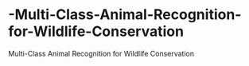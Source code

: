 # -Multi-Class-Animal-Recognition-for-Wildlife-Conservation
 Multi-Class Animal Recognition for Wildlife Conservation
